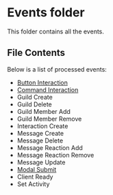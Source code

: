 # Events folder

This folder contains all the events.

## File Contents

Below is a list of processed events:

- [Button Interaction](/src/buttons/README.md)
- [Command Interaction](/src/commands/README.md)
- Guild Create
- Guild Delete
- Guild Member Add
- Guild Member Remove
- Interaction Create
- Message Create
- Message Delete
- Message Reaction Add
- Message Reaction Remove
- Message Update
- [Modal Submit](/src/modals/README.md)
- Client Ready
- Set Activity
